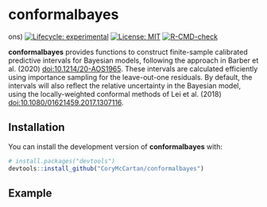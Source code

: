 
<!-- README.md is generated from README.Rmd. Please edit that file -->

# **conformalbayes**

<!-- badges: start -->

ons) [![Lifecycle:
experimental](https://img.shields.io/badge/lifecycle-experimental-orange.svg)](https://lifecycle.r-lib.org/articles/stages.html#experimental)
[![License:
MIT](https://img.shields.io/badge/License-MIT-yellow.svg)](https://opensource.org/licenses/MIT)
[![R-CMD-check](https://github.com/CoryMcCartan/conformalbayes/workflows/R-CMD-check/badge.svg)](https://github.com/CoryMcCartan/conformalbayes/actions)
<!-- badges: end -->

**conformalbayes** provides functions to construct finite-sample
calibrated predictive intervals for Bayesian models, following the
approach in Barber et al. (2020) <doi:10.1214/20-AOS1965>. These
intervals are calculated efficiently using importance sampling for the
leave-out-one residuals. By default, the intervals will also reflect the
relative uncertainty in the Bayesian model, using the locally-weighted
conformal methods of Lei et al. (2018)
<doi:10.1080/01621459.2017.1307116>.

## Installation

You can install the development version of **conformalbayes** with:

``` r
# install.packages("devtools")
devtools::install_github("CoryMcCartan/conformalbayes")
```

## Example
